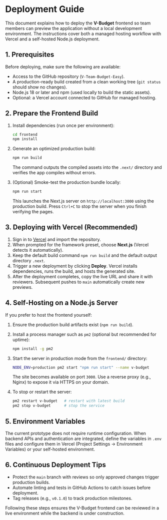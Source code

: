 # Deployment Guide

This document explains how to deploy the **V-Budget** frontend so team members can preview the application without a local development environment. The instructions cover both a managed hosting workflow with Vercel and a self-hosted Node.js deployment.

## 1. Prerequisites

Before deploying, make sure the following are available:

- Access to the GitHub repository (`V-Team-Budget-Easy`).
- A production-ready build created from a clean working tree (`git status` should show no changes).
- Node.js 18 or later and npm (used locally to build the static assets).
- Optional: a Vercel account connected to GitHub for managed hosting.

## 2. Prepare the Frontend Build

1. Install dependencies (run once per environment):

   ```bash
   cd frontend
   npm install
   ```

2. Generate an optimized production build:

   ```bash
   npm run build
   ```

   The command outputs the compiled assets into the `.next/` directory and verifies the app compiles without errors.

3. (Optional) Smoke-test the production bundle locally:

   ```bash
   npm run start
   ```

   This launches the Next.js server on `http://localhost:3000` using the production build. Press `Ctrl+C` to stop the server when you finish verifying the pages.

## 3. Deploying with Vercel (Recommended)

1. Sign in to [Vercel](https://vercel.com) and import the repository.
2. When prompted for the framework preset, choose **Next.js** (Vercel detects it automatically).
3. Keep the default build command `npm run build` and the default output directory `.next`.
4. Trigger a new deployment by clicking **Deploy**. Vercel installs dependencies, runs the build, and hosts the generated site.
5. After the deployment completes, copy the live URL and share it with reviewers. Subsequent pushes to `main` automatically create new previews.

## 4. Self-Hosting on a Node.js Server

If you prefer to host the frontend yourself:

1. Ensure the production build artifacts exist (`npm run build`).
2. Install a process manager such as `pm2` (optional but recommended for uptime):

   ```bash
   npm install -g pm2
   ```

3. Start the server in production mode from the `frontend/` directory:

   ```bash
   NODE_ENV=production pm2 start "npm run start" --name v-budget
   ```

   The site becomes available on port `3000`. Use a reverse proxy (e.g., Nginx) to expose it via HTTPS on your domain.

4. To stop or restart the server:

   ```bash
   pm2 restart v-budget   # restart with latest build
   pm2 stop v-budget      # stop the service
   ```

## 5. Environment Variables

The current prototype does not require runtime configuration. When backend APIs and authentication are integrated, define the variables in `.env` files and configure them in Vercel (Project Settings → Environment Variables) or your self-hosted environment.

## 6. Continuous Deployment Tips

- Protect the `main` branch with reviews so only approved changes trigger production builds.
- Automate linting and tests in GitHub Actions to catch issues before deployment.
- Tag releases (e.g., `v0.1.0`) to track production milestones.

Following these steps ensures the V-Budget frontend can be reviewed in a live environment while the backend is under construction.

